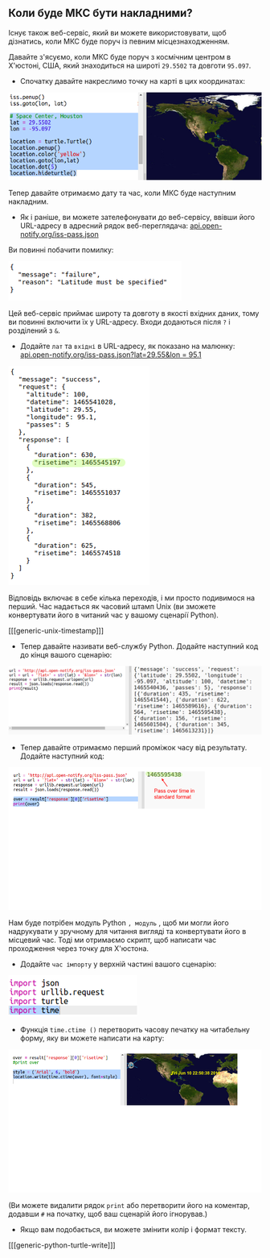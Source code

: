 ## Коли буде МКС бути накладними?

Існує також веб-сервіс, який ви можете використовувати, щоб дізнатись, коли МКС буде поруч із певним місцезнаходженням.

Давайте з'ясуємо, коли МКС буде поруч з космічним центром в Х'юстоні, США, який знаходиться на широті `29.5502` та довготи `95.097`.

+ Спочатку давайте накреслимо точку на карті в цих координатах:

![скріншот](images/iss-houston.png)

Тепер давайте отримаємо дату та час, коли МКС буде наступним накладним.

+ Як і раніше, ви можете зателефонувати до веб-сервісу, ввівши його URL-адресу в адресний рядок веб-переглядача: <a href="http://api.open-notify.org/iss-pass.json" target="_blank">api.open-notify.org/iss-pass.json</a>

Ви повинні побачити помилку:

![скріншот](images/iss-pass-error.png)

Цей веб-сервіс приймає широту та довготу в якості вхідних даних, тому ви повинні включити їх у URL-адресу. Входи додаються після `?` і розділений з `&`.

+ Додайте `лат` та `вхідні` в URL-адресу, як показано на малюнку: <a href="http://api.open-notify.org/iss-pass.json?lat=29.55&lon=95.1" target="_blank">api.open-notify.org/iss-pass.json?lat=29.55&lon = 95.1</a>

![скріншот](images/iss-passtimes.png)

Відповідь включає в себе кілька переходів, і ми просто подивимося на перший. Час надається як часовий штамп Unix (ви зможете конвертувати його в читаний час у вашому сценарії Python).

[[[generic-unix-timestamp]]]

+ Тепер давайте називати веб-службу Python. Додайте наступний код до кінця вашого сценарію:

![скріншот](images/iss-passover.png)

+ Тепер давайте отримаємо перший проміжок часу від результату. Додайте наступний код:

![скріншот](images/iss-print-pass.png)

Нам буде потрібен модуль Python `, модуль` , щоб ми могли його надрукувати у зручному для читання вигляді та конвертувати його в місцевий час. Тоді ми отримаємо скрипт, щоб написати час проходження через точку для Х'юстона.

+ Додайте `час імпорту` у верхній частині вашого сценарію:

![скріншот](images/iss-time.png)

+ Функція `time.ctime ()` перетворить часову печатку на читабельну форму, яку ви можете написати на карту:

![скріншот](images/iss-pass-write.png)

(Ви можете видалити рядок `print` або перетворити його на коментар, додавши `#` на початку, щоб ваш сценарій його ігнорував.)

+ Якщо вам подобається, ви можете змінити колір і формат тексту. 

[[[generic-python-turtle-write]]]